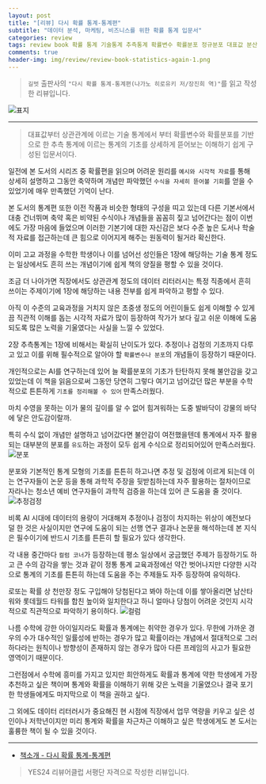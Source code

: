 ```yaml
---  
layout: post  
title: "[리뷰] 다시 확률 통계-통계편"  
subtitle: "데이터 분석, 마케팅, 비즈니스를 위한 확률 통계 입문서"  
categories: review  
tags: review book 확률 통계 기술통계 추측통계 확률변수 확률분포 정규분포 대표값 분산 표준편차 상관관계 사분위수   
comments: true  
header-img: img/review/review-book-statistics-again-1.png
---  
```

  
> `길벗` 출판사의 `"다시 확률 통계-통계편(나가노 히로유키 저/장진희 역)"`를 읽고 작성한 리뷰입니다.  

![표지](https://theorydb.github.io/assets/img/review/review-book-statistics-again-1.png)  

---

> 대표값부터 상관관계에 이르는 기술 통계에서 부터 확률변수와 확률분포를 기반으로 한 추측 통계에 이르는 통계의 기초를 상세하게 뜯어보는 이해하기 쉽게 구성된 입문서이다. 

일전에 본 도서의 시리즈 중 확률편을 읽으며 어려운 원리를 `예시와 시각적 자료`를 통해 상세히 설명하고 그동안 축약하며 개념만 파악했던 `수식을 자세히 뜯어볼 기회`를 얻을 수 있었기에 매우 만족했던 기억이 난다. 

본 도서의 통계편 또한 이전 작품과 비슷한 형태의 구성을 띠고 있는데 다른 기본서에서 대충 건너뛰며 축약 혹은 비약된 수식이나 개념들을 꼼꼼히 짚고 넘어간다는 점이 이번에도 가장 마음에 들었으며 이러한 기본기에 대한 자신감은 보다 수준 높은 도서나 학술적 자료를 접근하는데 큰 힘으로 이어지게 해주는 원동력이 될거라 확신한다. 

이미 고교 과정을 수학한 학생이나 이를 넘어선 성인들은 1장에 해당하는 기술 통계 정도는 일상에서도 흔히 쓰는 개념이기에 쉽게 책의 양질을 평할 수 있을 것이다. 

조금 더 나아가면 직장에서도 상관관계 정도의 데이터 리터러시는 특정 직종에서 흔히 쓰이는 주제이기에 1장에 해당하는 내용 전부를 쉽게 파악하고 평할 수 있다. 

아직 이 수준의 교육과정을 거치지 않은 초중생 정도의 어린이들도 쉽게 이해할 수 있게끔 직관적 이해를 돕는 시각적 자료가 많이 등장하여 작가가 보다 깊고 쉬운 이해에 도움되도록 많은 노력을 기울였다는 사실을 느낄 수 있었다. 

2장 추측통계는 1장에 비해서는 확실히 난이도가 있다. 추정이나 검정의 기초까지 다루고 있고 이를 위해 필수적으로 알아야 할 `확률변수나 분포`의 개념들이 등장하기 때문이다. 

개인적으로는 AI를 연구하는데 있어 늘 확률분포의 기초가 탄탄하지 못해 불안감을 갖고 있었는데 이 책을 읽음으로써 그동안 당연히 그렇다 여기고 넘어갔던 많은 부분을 수학적으로 튼튼하게 `기초를 정리해볼 수 있어` 만족스러웠다. 

마치 수영을 못하는 이가 물의 깊이를 알 수 없어 힘겨워하는 도중 발바닥이 강물의 바닥에 닿은 안도감이랄까. 

특히 수식 없이 개념만 설명하고 넘어갔다면 불안감이 여전했을텐데 통계에서 자주 활용되는 대부분의 분포를 `유도`하는 과정이 모두 쉽게 수식으로 정리되어있어 만족스러웠다. 
![분포](https://theorydb.github.io/assets/img/review/review-book-statistics-again-3.png)  

분포와 기본적인 통계 모형의 기초를 튼튼히 하고나면 추정 및 검정에 이르게 되는데 이는 연구자들이 논문 등을 통해 과학적 주장을 뒷받침하는데 자주 활용하는 절차이므로 자라나는 청소년 예비 연구자들이 과학적 검증을 하는데 있어 큰 도움을 줄 것이다.
![추정검정](https://theorydb.github.io/assets/img/review/review-book-statistics-again-4.png)  

비록 AI 시대에 데이터의 용량이 거대해져 추정이나 검정이 차지하는 위상이 예전보다 덜 한 것은 사실이지만 연구에 도움이 되는 선행 연구 결과나 논문을 해석하는데 본 지식은 필수이기에 반드시 기초를 튼튼히 할 필요가 있다 생각한다.

각 내용 중간마다 `컬럼 코너`가 등장하는데 평소 일상에서 궁금했던 주제가 등장하기도 하고 큰 수의 감각을 쌓는 것과 같이 정통 통계 교육과정에선 약간 벗어나지만 다양한 시각으로 통계의 기초를 튼튼히 하는데 도움을 주는 주제들도 자주 등장하여 유익하다.

로또는 확률 상 천만장 정도 구입해야 당첨된다고 봐야 하는데 이를 쌓아올리면 남산타워와 롯데월드 타워를 합친 높이와 일치한다고 하니 얼마나 당첨이 어려운 것인지 시각적으로 직관적으로 파악하기 용이하다.
![컬럼](https://theorydb.github.io/assets/img/review/review-book-statistics-again-2.png)  

나름 수학에 강한 아이일지라도 확률과 통계에는 취약한 경우가 있다. 무한에 가까운 경우의 수가 대수적인 일률성에 반하는 경우가 많고 확률이라는 개념에서 절대적으로 그러하다라는 원칙이나 방향성이 존재하지 않는 경우가 많아 다른 프레임의 사고가 필요한 영역이기 때문이다. 

그런점에서 수학에 흥미를 가지고 있지만 희안하게도 확률과 통계에 약한 학생에게 가장 추천하고 싶은 책이며 통계와 확률을 이해하기 위해 갖은 노력을 기울였으나 결국 포기한 학생들에게도 마지막으로 이 책을 권하고 싶다. 

그 외에도 데이터 리터러시가 중요해진 현 시점에 직장에서 업무 역량을 키우고 싶은 성인이나 저학년이지만 미리 통계와 확률을 차근차근 이해하고 싶은 학생에게도 본 도서는 훌륭한 책이 될 수 있을 것이다.

---

* [책소개 - 다시 확률 통계-통계편](http://www.yes24.com/Product/Goods/108826372)

> YES24 리뷰어클럽 서평단 자격으로 작성한 리뷰입니다.
